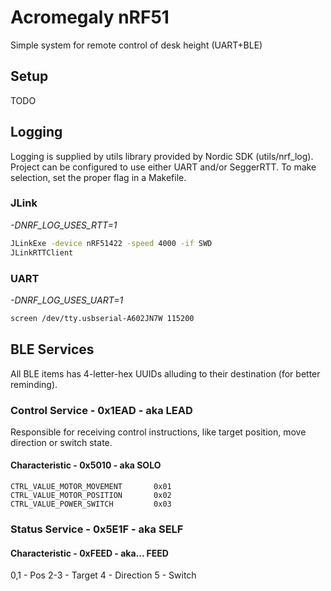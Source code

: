 # Acromegaly nRF51

Simple system for remote control of desk height (UART+BLE)

## Setup
TODO

## Logging
Logging is supplied by utils library provided by Nordic SDK (utils/nrf_log). Project can be configured to use either UART and/or SeggerRTT. To make selection, set the proper flag in a Makefile. 

### JLink
*-DNRF_LOG_USES_RTT=1*
```bash
JLinkExe -device nRF51422 -speed 4000 -if SWD
JLinkRTTClient
```

### UART
*-DNRF_LOG_USES_UART=1*
```bash
screen /dev/tty.usbserial-A602JN7W 115200
```

## BLE Services

All BLE items has 4-letter-hex UUIDs alluding to their destination (for better reminding).

### Control Service - 0x1EAD - aka LEAD

Responsible for receiving control instructions, like target position, move direction or switch state.

#### Characteristic - 0x5010 - aka SOLO
```
CTRL_VALUE_MOTOR_MOVEMENT       0x01
CTRL_VALUE_MOTOR_POSITION       0x02
CTRL_VALUE_POWER_SWITCH         0x03
```

### Status Service - 0x5E1F - aka SELF

#### Characteristic - 0xFEED - aka... FEED

0,1 - Pos
2-3 - Target
4 - Direction
5 - Switch